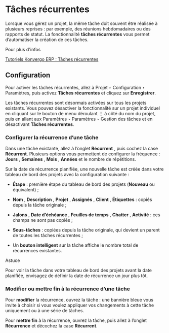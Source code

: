 # Tâches récurrentes

Lorsque vous gérez un projet, la même tâche doit souvent être réalisée à
plusieurs reprises : par exemple, des réunions hebdomadaires ou des rapports
de statut. La fonctionnalité **tâches récurrentes** vous permet d’automatiser
la création de ces tâches.

<div class="alert alert-secondary">
<p class="alert-title">
Pour plus d'infos</p><p><a href="https://www.odoo.com/slides/slide/recurring-tasks-1946">Tutoriels Konvergo ERP : Tâches récurrentes</a></p>
</div>

## Configuration

Pour activer les tâches récurrentes, allez à Projet ‣ Configuration ‣
Paramètres, puis activez **Tâches récurrentes** et cliquez sur
**Enregistrer**.

Les tâches récurrentes sont désormais activées sur tous les projets existants.
Vous pouvez désactiver la fonctionnalité sur un projet individuel en cliquant
sur le bouton de menu déroulant **⋮** à côté du nom du projet, puis en allant
aux Paramètres ‣ Paramètres ‣ Gestion des tâches et en désactivant **Tâches
récurrentes**.

### Configurer la récurrence d’une tâche

Dans une tâche existante, allez à l’onglet **Récurrent** , puis cochez la case
**Récurrent**. Plusieurs options vous permettent de configurer la fréquence :
**Jours** , **Semaines** , **Mois** , **Années** et le nombre de répétitions.

Sur la date de récurrence planifiée, une nouvelle tâche est créée dans votre
tableau de bord des projets avec la configuration suivante :

  * **Étape** : première étape du tableau de bord des projets (**Nouveau** ou équivalent) ;

  * **Nom** , **Description** , **Projet** , **Assignés** , **Client** , **Étiquettes** : copiés depuis la tâche originale ;

  * **Jalons** , **Date d’échéance** , **Feuilles de temps** , **Chatter** , **Activité** : ces champs ne sont pas copiés ;

  * **Sous-tâches** : copiées depuis la tâche originale, qui devient un parent de toutes les tâches récurrentes ;

  * Un **bouton intelligent** sur la tâche affiche le nombre total de récurrences existantes.

<div class="alert alert-info">
<p class="alert-title">
Astuce</p><p>Pour voir la tâche dans votre tableau de bord des projets avant la date planifiée, envisagez de définir la date de récurrence un jour plus tôt.</p>
</div>

### Modifier ou mettre fin à la récurrence d’une tâche

Pour **modifier** la récurrence, ouvrez la tâche : une bannière bleue vous
invite à choisir si vous voulez appliquer vos changements à cette tâche
uniquement ou à une série de tâches.

Pour **mettre fin** à la récurrence, ouvrez la tâche, puis allez à l’onglet
**Récurrence** et décochez la case **Récurrent**.

